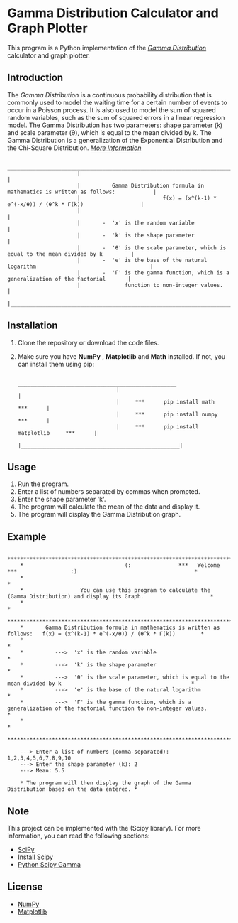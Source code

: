 # Gamma Distribution Calculator and Graph Plotter

   This program is a Python implementation of the [*Gamma Distribution*](https://en.wikipedia.org/wiki/Gamma_distribution) calculator and graph plotter. 

## Introduction

   The *Gamma Distribution* is a continuous probability distribution that is commonly used to model the waiting time for a certain number of events to occur in a Poisson process. It is also used to model the sum of squared random variables, such as the sum of squared errors in a linear regression model. The Gamma Distribution has two parameters: shape parameter (k) and scale parameter (θ), which is equal to the mean divided by k. The Gamma Distribution is a generalization of the Exponential Distribution and the Chi-Square Distribution.
   [*More Information*](https://www.probabilitycourse.com/chapter4/4_2_4_Gamma_distribution.php)

                           ______________________________________________________________________________________
                          |                                                                                      |
                          |          Gamma Distribution formula in mathematics is written as follows:            | 
                          |                          f(x) = (x^(k-1) * e^(-x/θ)) / (θ^k * Γ(k))                  |
                          |                                                                                      |
                          |       -  'x' is the random variable                                                  |
                          |       -  'k' is the shape parameter                                                  |
                          |       -  'θ' is the scale parameter, which is equal to the mean divided by k         |
                          |       -  'e' is the base of the natural logarithm                                    |
                          |       -  'Γ' is the gamma function, which is a generalization of the factorial       |
                          |              function to non-integer values.                                         |
                          |______________________________________________________________________________________|

## Installation

   1. Clone the repository or download the code files.
   2. Make sure you have **NumPy** , **Matplotlib** and **Math** installed. If not, you can install them using pip:

                                          __________________________________________________
                                         |                                                  |
                                         |     ***      pip install math           ***      |
                                         |     ***      pip install numpy          ***      |
                                         |     ***      pip install matplotlib     ***      |
                                         |__________________________________________________|
## Usage

   1. Run the program.
   2. Enter a list of numbers separated by commas when prompted.
   3. Enter the shape parameter 'k'.
   4. The program will calculate the mean of the data and display it.
   5. The program will display the Gamma Distribution graph.

## Example

        ******************************************************************************************************************************
        *                                (:               ***   Welcome   ***                 :)                                     *
        *                                                                                                                            *
        *                  You can use this program to calculate the (Gamma Distribution) and display its Graph.                     *
        *                                                                                                                            *
        ******************************************************************************************************************************
        *       Gamma Distribution formula in mathematics is written as follows:   f(x) = (x^(k-1) * e^(-x/θ)) / (θ^k * Γ(k))        *
        *                                                                                                                            *
        *          --->  'x' is the random variable                                                                                  *
        *          --->  'k' is the shape parameter                                                                                  *
        *          --->  'θ' is the scale parameter, which is equal to the mean divided by k                                         *
        *          --->  'e' is the base of the natural logarithm                                                                    *
        *          --->  'Γ' is the gamma function, which is a generalization of the factorial function to non-integer values.       *
        *                                                                                                                            *
        ******************************************************************************************************************************

        ---> Enter a list of numbers (comma-separated): 1,2,3,4,5,6,7,8,9,10
        ---> Enter the shape parameter (k): 2
        ---> Mean: 5.5
              
        * The program will then display the graph of the Gamma Distribution based on the data entered. *

## Note

   This project can be implemented with the (Scipy library). For more information, you can read the following sections:

   * [SciPy](https://scipy.org/)
   * [Install Scipy](https://pypi.org/project/scipy/)
   * [Python Scipy Gamma](https://pythonguides.com/python-scipy-gamma/)

## License

   * [NumPy](https://numpy.org/)
   * [Matplotlib](https://matplotlib.org/)
